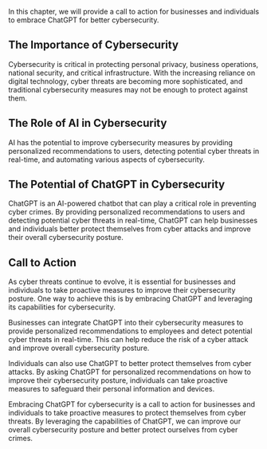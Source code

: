
In this chapter, we will provide a call to action for businesses and individuals to embrace ChatGPT for better cybersecurity.

The Importance of Cybersecurity
-------------------------------

Cybersecurity is critical in protecting personal privacy, business operations, national security, and critical infrastructure. With the increasing reliance on digital technology, cyber threats are becoming more sophisticated, and traditional cybersecurity measures may not be enough to protect against them.

The Role of AI in Cybersecurity
-------------------------------

AI has the potential to improve cybersecurity measures by providing personalized recommendations to users, detecting potential cyber threats in real-time, and automating various aspects of cybersecurity.

The Potential of ChatGPT in Cybersecurity
-----------------------------------------

ChatGPT is an AI-powered chatbot that can play a critical role in preventing cyber crimes. By providing personalized recommendations to users and detecting potential cyber threats in real-time, ChatGPT can help businesses and individuals better protect themselves from cyber attacks and improve their overall cybersecurity posture.

Call to Action
--------------

As cyber threats continue to evolve, it is essential for businesses and individuals to take proactive measures to improve their cybersecurity posture. One way to achieve this is by embracing ChatGPT and leveraging its capabilities for cybersecurity.

Businesses can integrate ChatGPT into their cybersecurity measures to provide personalized recommendations to employees and detect potential cyber threats in real-time. This can help reduce the risk of a cyber attack and improve overall cybersecurity posture.

Individuals can also use ChatGPT to better protect themselves from cyber attacks. By asking ChatGPT for personalized recommendations on how to improve their cybersecurity posture, individuals can take proactive measures to safeguard their personal information and devices.

Embracing ChatGPT for cybersecurity is a call to action for businesses and individuals to take proactive measures to protect themselves from cyber threats. By leveraging the capabilities of ChatGPT, we can improve our overall cybersecurity posture and better protect ourselves from cyber crimes.
